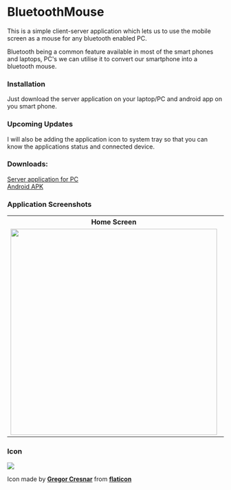 # BluetoothMouse
This is a simple client-server application which lets us to use the mobile screen as a mouse for any bluetooth enabled PC.

Bluetooth being a common feature available in most of the smart phones and laptops, PC's we can utilise it to convert our smartphone into a bluetooth mouse.

### Installation
Just download the server application on your laptop/PC and android app on you smart phone.

### Upcoming Updates
I will also be adding the application icon to system tray so that you can know the applications status and connected device.

### Downloads:
[Server application for PC](https://github.com/psrabhishek/BluetoothMouse/blob/master/Server/BluetoothServer.exe) <br>
[Android APK]( https://github.com/psrabhishek/BluetoothMouse/blob/master/BTMouse/app/build/outputs/apk/debug/app-debug.apk)


### Application Screenshots

<table>
  <tr>
    <th>Home Screen</th>
    <th>Mouse Screen</th>
  </tr>
  <tr>
    <td><img src="https://github.com/psrabhishek/BluetoothMouse/blob/master/BTMouse/Home.jpg?raw=true" height="480px"/></td>
    <td><img src="https://github.com/psrabhishek/BluetoothMouse/blob/master/BTMouse/Mouse.jpg?raw=true" height="480px"/></td>
  </tr>
</table>

### Icon
![](https://image.flaticon.com/icons/png/128/179/179739.png)

Icon made by [**Gregor Cresnar**](https://www.flaticon.com/authors/gregor-cresnar) from [**flaticon**](www.flaticon.com)
